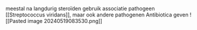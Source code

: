 meestal na langdurig steroïden gebruik
associatie pathogeen [[Streptococcus viridans]], maar ook andere pathogenen
Antibiotica geven
![[Pasted image 20240519083530.png]]
